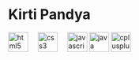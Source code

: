 # Kirti Pandya
<div align="left">
  <img src="https://cdn.jsdelivr.net/gh/devicons/devicon/icons/html5/html5-original.svg" height="40" alt="html5 logo"  />
  <img width="12" />
  <img src="https://cdn.jsdelivr.net/gh/devicons/devicon/icons/css3/css3-original.svg" height="40" alt="css3 logo"  />
  <img width="12" />
<!--   <img width="12" /> -->
  <img src="https://cdn.jsdelivr.net/gh/devicons/devicon/icons/javascript/javascript-original.svg" height="40" alt="javascript logo"  />
<!--   <img width="12" /> -->
<!--   <img style="margin: 10px" src="https://profilinator.rishav.dev/skills-assets/tailwindcss.svg" alt="Tailwind CSS" height="50" /> -->
<!--   <img src="https://cdn.jsdelivr.net/gh/devicons/devicon/icons/react/react-original.svg" height="40" alt="react logo"  /> -->
<!--   <img width="12" /> -->
<!--   <img src="https://cdn.jsdelivr.net/gh/devicons/devicon/icons/mongodb/mongodb-original.svg" height="40" alt="mongodb logo"  /> -->
<!--   <img width="12" /> -->
<!--   <img src="https://cdn.jsdelivr.net/gh/devicons/devicon/icons/nodejs/nodejs-original.svg" height="40" alt="nodejs logo"  /> -->
<!--   <img width="12" /> -->
<!--   <img src="https://cdn.jsdelivr.net/gh/devicons/devicon/icons/express/express-original.svg" height="40" alt="express logo"  /> -->
<!--   <img width="12" /> -->
  <img src="https://cdn.jsdelivr.net/gh/devicons/devicon/icons/java/java-original.svg" height="40" alt="java logo"  />
<!--   <img width="12" /> -->
  <img src="https://cdn.jsdelivr.net/gh/devicons/devicon/icons/cplusplus/cplusplus-original.svg" height="40" alt="cplusplus logo"  />
  
<!--   <img width="12" /> -->
<!--   <img src="https://cdn.jsdelivr.net/gh/devicons/devicon/icons/mysql/mysql-original.svg" height="40" alt="mysql logo"  /> -->
</div>
<br/>
